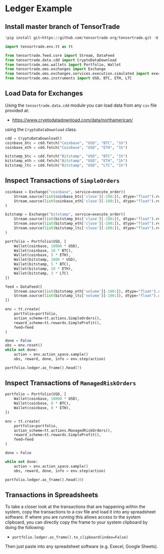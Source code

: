 # Ledger Example

## Install master branch of TensorTrade


```python
!pip install git+https://github.com/tensortrade-org/tensortrade.git -U
```


```python
import tensortrade.env.tt as tt

from tensortrade.feed.core import Stream, DataFeed
from tensortrade.data.cdd import CryptoDataDownload
from tensortrade.oms.wallets import Portfolio, Wallet
from tensortrade.oms.exchanges import Exchange
from tensortrade.oms.exchanges.services.execution.simulated import execute_order
from tensortrade.oms.instruments import USD, BTC, ETH, LTC
```

## Load Data for Exchanges

Using the `tensortrade.data.cdd` module you can load data from any `csv` file provided at:
- https://www.cryptodatadownload.com/data/northamerican/

using the `CryptoDataDownload` class.


```python
cdd = CryptoDataDownload()
coinbase_btc = cdd.fetch("Coinbase", "USD", "BTC", "1h")
coinbase_eth = cdd.fetch("Coinbase", "USD", "ETH", "1h")

bitstamp_btc = cdd.fetch("Bitstamp", "USD", "BTC", "1h")
bitstamp_eth = cdd.fetch("Bitstamp", "USD", "ETH", "1h")
bitstamp_ltc = cdd.fetch("Bitstamp", "USD", "LTC", "1h")
```

## Inspect Transactions of `SimpleOrders`


```python
coinbase = Exchange("coinbase", service=execute_order)(
    Stream.source(list(coinbase_btc['close'][-100:]), dtype="float").rename("USD-BTC"),
    Stream.source(list(coinbase_eth['close'][-100:]), dtype="float").rename("USD-ETH")
)

bitstamp = Exchange("bitstamp", service=execute_order)(
    Stream.source(list(bitstamp_btc['close'][-100:]), dtype="float").rename("USD-BTC"),
    Stream.source(list(bitstamp_eth['close'][-100:]), dtype="float").rename("USD-ETH"),
    Stream.source(list(bitstamp_ltc['close'][-100:]), dtype="float").rename("USD-LTC")
)

portfolio = Portfolio(USD, [
    Wallet(coinbase, 10000 * USD),
    Wallet(coinbase, 10 * BTC),
    Wallet(coinbase, 5 * ETH),
    Wallet(bitstamp, 1000 * USD),
    Wallet(bitstamp, 5 * BTC),
    Wallet(bitstamp, 20 * ETH),
    Wallet(bitstamp, 3 * LTC)
])

feed = DataFeed([
    Stream.source(list(bitstamp_eth['volume'][-100:]), dtype="float").rename("volume:/USD-ETH"),
    Stream.source(list(bitstamp_ltc['volume'][-100:]), dtype="float").rename("volume:/USD-LTC")
])

env = tt.create(
    portfolio=portfolio,
    action_scheme=tt.actions.SimpleOrders(),
    reward_scheme=tt.rewards.SimpleProfit(),
    feed=feed
)

done = False
obs = env.reset()
while not done:
    action = env.action_space.sample()
    obs, reward, done, info = env.step(action)

portfolio.ledger.as_frame().head(7)
```


## Inspect Transactions of `ManagedRiskOrders`


```python
portfolio = Portfolio(USD, [
    Wallet(coinbase, 10000 * USD),
    Wallet(coinbase, 0 * BTC),
    Wallet(coinbase, 0 * ETH),
])

env = tt.create(
    portfolio=portfolio,
    action_scheme=tt.actions.ManagedRiskOrders(),
    reward_scheme=tt.rewards.SimpleProfit(),
    feed=feed
)

done = False

while not done:
    action = env.action_space.sample()
    obs, reward, done, info = env.step(action)

portfolio.ledger.as_frame().head(20)
```


## Transactions in Spreadsheets

To take a closer look at the transactions that are happening within the system, copy the transactions to a csv file and load it into any spreadsheet software. If where you are running this allows access to the system clipboard, you can directly copy the frame to your system clipboard by doing the following:
- `portfolio.ledger.as_frame().to_clipboard(index=False)`

Then just paste into any spreadsheet software (e.g. Execel, Google Sheets).
